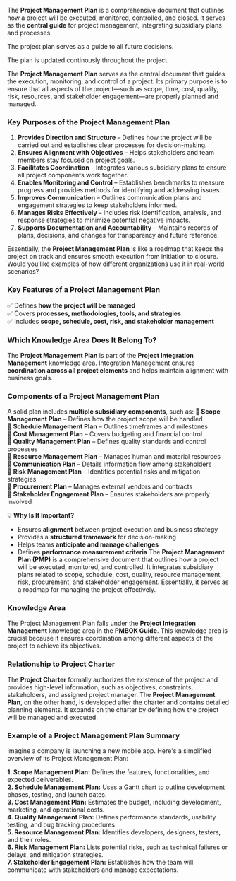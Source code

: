 The **Project Management Plan** is a comprehensive document that outlines how a project will be executed, monitored, controlled, and closed. It serves as the **central guide** for project management, integrating subsidiary plans and processes.

The project plan serves as a guide to all future decisions.

The plan is updated continously throughout the project.

The **Project Management Plan** serves as the central document that guides the execution, monitoring, and control of a project. Its primary purpose is to ensure that all aspects of the project—such as scope, time, cost, quality, risk, resources, and stakeholder engagement—are properly planned and managed.

### **Key Purposes of the Project Management Plan**

1. **Provides Direction and Structure** – Defines how the project will be carried out and establishes clear processes for decision-making.
2. **Ensures Alignment with Objectives** – Helps stakeholders and team members stay focused on project goals.
3. **Facilitates Coordination** – Integrates various subsidiary plans to ensure all project components work together.
4. **Enables Monitoring and Control** – Establishes benchmarks to measure progress and provides methods for identifying and addressing issues.
5. **Improves Communication** – Outlines communication plans and engagement strategies to keep stakeholders informed.
6. **Manages Risks Effectively** – Includes risk identification, analysis, and response strategies to minimize potential negative impacts.
7. **Supports Documentation and Accountability** – Maintains records of plans, decisions, and changes for transparency and future reference.

Essentially, the **Project Management Plan** is like a roadmap that keeps the project on track and ensures smooth execution from initiation to closure. Would you like examples of how different organizations use it in real-world scenarios?

### **Key Features of a Project Management Plan**

✅ Defines **how the project will be managed**  
✅ Covers **processes, methodologies, tools, and strategies**  
✅ Includes **scope, schedule, cost, risk, and stakeholder management**

### **Which Knowledge Area Does It Belong To?**

The **Project Management Plan** is part of the **Project Integration Management** knowledge area. Integration Management ensures **coordination across all project elements** and helps maintain alignment with business goals.

### **Components of a Project Management Plan**

A solid plan includes **multiple subsidiary components**, such as:
📌 **Scope Management Plan** – Defines how the project scope will be handled  
📌 **Schedule Management Plan** – Outlines timeframes and milestones  
📌 **Cost Management Plan** – Covers budgeting and financial control  
📌 **Quality Management Plan** – Defines quality standards and control processes  
📌 **Resource Management Plan** – Manages human and material resources  
📌 **Communication Plan** – Details information flow among stakeholders  
📌 **Risk Management Plan** – Identifies potential risks and mitigation strategies  
📌 **Procurement Plan** – Manages external vendors and contracts  
📌 **Stakeholder Engagement Plan** – Ensures stakeholders are properly involved

💡 **Why Is It Important?**

- Ensures **alignment** between project execution and business strategy
- Provides a **structured framework** for decision-making
- Helps teams **anticipate and manage challenges**
- Defines **performance measurement criteria**
  The **Project Management Plan (PMP)** is a comprehensive document that outlines how a project will be executed, monitored, and controlled. It integrates subsidiary plans related to scope, schedule, cost, quality, resource management, risk, procurement, and stakeholder engagement. Essentially, it serves as a roadmap for managing the project effectively.

### **Knowledge Area**

The Project Management Plan falls under the **Project Integration Management** knowledge area in the **PMBOK Guide**. This knowledge area is crucial because it ensures coordination among different aspects of the project to achieve its objectives.

### **Relationship to Project Charter**

The **Project Charter** formally authorizes the existence of the project and provides high-level information, such as objectives, constraints, stakeholders, and assigned project manager. The **Project Management Plan**, on the other hand, is developed after the charter and contains detailed planning elements. It expands on the charter by defining how the project will be managed and executed.

### **Example of a Project Management Plan Summary**

Imagine a company is launching a new mobile app. Here's a simplified overview of its Project Management Plan:

**1. Scope Management Plan:** Defines the features, functionalities, and expected deliverables.  
**2. Schedule Management Plan:** Uses a Gantt chart to outline development phases, testing, and launch dates.  
**3. Cost Management Plan:** Estimates the budget, including development, marketing, and operational costs.  
**4. Quality Management Plan:** Defines performance standards, usability testing, and bug tracking procedures.  
**5. Resource Management Plan:** Identifies developers, designers, testers, and their roles.  
**6. Risk Management Plan:** Lists potential risks, such as technical failures or delays, and mitigation strategies.  
**7. Stakeholder Engagement Plan:** Establishes how the team will communicate with stakeholders and manage expectations.

